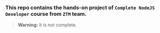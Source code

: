 ### This repo contains the hands-on project of `Complete NodeJS Developer` course from `ZTM` team.
> **Warning:** It is not complete.
